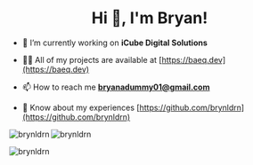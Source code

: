 <h1 align="center">Hi 👋, I'm Bryan!</h1>

- 🔭 I’m currently working on **iCube Digital Solutions**

- 👨‍💻 All of my projects are available at [https://baeq.dev](https://baeq.dev)

- 📫 How to reach me **bryanadummy01@gmail.com**

- 📄 Know about my experiences [https://github.com/brynldrn](https://github.com/brynldrn)

<p><img align="left" src="https://github-readme-stats.vercel.app/api/top-langs?username=brynldrn&show_icons=true&theme=dark&locale=en&layout=compact" alt="brynldrn" /></p>

<p><img align="center" src="https://github-readme-stats.vercel.app/api?username=brynldrn&show_icons=true&theme=dark&locale=en" alt="brynldrn" /></p>

<p><img align="center" src="https://github-readme-streak-stats.herokuapp.com/?user=brynldrn&theme=dark" alt="brynldrn" /></p>
